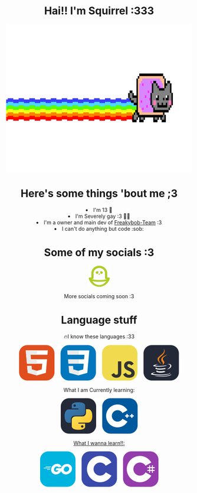 
<h1 align=center>Hai!! I'm Squirrel :333</h1>

<img width='auto' height='400' src="assets/nyan-cat.gif">

<h1 align=center>Here's some things 'bout me ;3</h1>
  <li align=center>I'm 13 🥖</li>
  <li align=center>I'm Severely gay :3 🏳️‍🌈</li>
  <li align=center>I'm a owner and main dev of <a href='https://github.com/Freakybob-Team'>Freakybob-Team</a> :3</li>
  <li align=center>I can't do anything but code :sob:</li>
<h1 align=center>Some of my socials :3</h1>
<p align=center>
<a href="https://pikidiary.lol/@squirrel"><img src="assets/icons/piki.png"/></a>
  
<p align=center>More socials coming soon :3</p>
<h1 align=center>Language stuff</h1>
<p align=center>🔥I know these languages :33</p>

<p align=center>
<img src="assets/languages/top_bar.svg">
</p>

<p align=center>What I am Currently learning:</p>

<p align=center>
<img src="assets/languages/2nd_bar.svg"><a href="https://pikidiary.lol/@squirrel">
</p>


<p align=center>What I wanna learn!!:</p>

<p align=center>
<img src="assets/languages/3rd_bar.svg">
</p>
